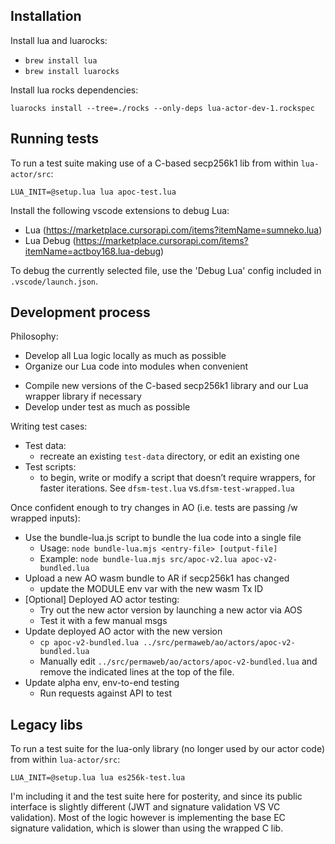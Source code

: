 ## Installation

Install lua and luarocks:

- `brew install lua`
- `brew install luarocks`

Install lua rocks dependencies:

`luarocks install --tree=./rocks --only-deps lua-actor-dev-1.rockspec`

## Running tests

To run a test suite making use of a C-based secp256k1 lib from within `lua-actor/src`:

`LUA_INIT=@setup.lua lua apoc-test.lua`

Install the following vscode extensions to debug Lua:

- Lua (https://marketplace.cursorapi.com/items?itemName=sumneko.lua)
- Lua Debug (https://marketplace.cursorapi.com/items?itemName=actboy168.lua-debug)

To debug the currently selected file, use the 'Debug Lua' config included in `.vscode/launch.json`.

## Development process

Philosophy:

* Develop all Lua logic locally as much as possible
* Organize our Lua code into modules when convenient

- Compile new versions of the C-based secp256k1 library and our Lua wrapper library if necessary
- Develop under test as much as possible

Writing test cases:

* Test data:
  * recreate an existing `test-data` directory, or edit an existing one
* Test scripts:
  * to begin, write or modify a script that doesn’t require wrappers, for faster iterations. See `dfsm-test.lua` vs.`dfsm-test-wrapped.lua`

Once confident enough to try changes in AO (i.e. tests are passing /w wrapped inputs):

- Use the bundle-lua.js script to bundle the lua code into a single file
  - Usage: `node bundle-lua.mjs <entry-file> [output-file]`
  - Example: `node bundle-lua.mjs src/apoc-v2.lua apoc-v2-bundled.lua`
- Upload a new AO wasm bundle to AR if secp256k1 has changed
  - update the MODULE env var with the new wasm Tx ID
- [Optional] Deployed AO actor testing:
  - Try out the new actor version by launching a new actor via AOS
  - Test it with a few manual msgs
- Update deployed AO actor with the new version
  - `cp apoc-v2-bundled.lua ../src/permaweb/ao/actors/apoc-v2-bundled.lua`
  - Manually edit `../src/permaweb/ao/actors/apoc-v2-bundled.lua` and remove the indicated lines at the top of the file.
- Update alpha env, env-to-end testing
  - Run requests against API to test

## Legacy libs

To run a test suite for the lua-only library (no longer used by our actor code) from within `lua-actor/src`:

`LUA_INIT=@setup.lua lua es256k-test.lua`

I'm including it and the test suite here for posterity, and since its public interface is slightly different (JWT and signature validation VS VC validation). Most of the logic however is implementing the base EC signature validation, which is slower than using the wrapped C lib.
